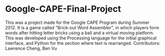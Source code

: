 # Google-CAPE-Final-Project
This was a project made for the Google CAPE Program during Summer 2012. 
It is a game called "Brick-out Word Assembler", in which players form words after hitting letter bricks using a ball and a virtual moving platform.
This was developed using the Processing language for the initial graphical interface, and Python for the section where
text is rearranged.
Contributors: Lawrence Cheng, Ben Vu
